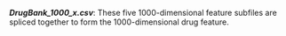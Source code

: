 ***DrugBank_1000_x.csv***: These five 1000-dimensional feature subfiles are spliced together to form the 1000-dimensional drug feature.

